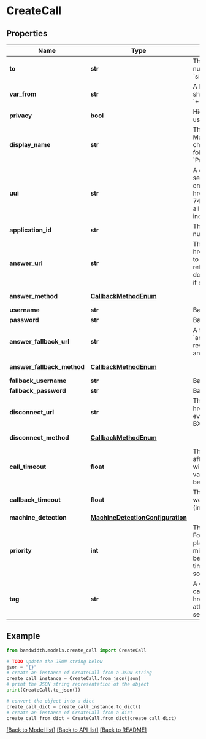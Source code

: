 # CreateCall


## Properties

Name | Type | Description | Notes
------------ | ------------- | ------------- | -------------
**to** | **str** | The destination to call (must be an E.164 formatted number (e.g. &#x60;+15555551212&#x60;) or a SIP URI (e.g. &#x60;sip:user@server.example&#x60;)). | 
**var_from** | **str** | A Bandwidth phone number on your account the call should come from (must be in E.164 format, like &#x60;+15555551212&#x60;) even if &#x60;privacy&#x60; is set to true. | 
**privacy** | **bool** | Hide the calling number. The &#x60;displayName&#x60; field can be used to customize the displayed name. | [optional] 
**display_name** | **str** | The caller display name to use when the call is created.  May not exceed 256 characters nor contain control characters such as new lines. If &#x60;privacy&#x60; is true, only the following values are valid: &#x60;Restricted&#x60;, &#x60;Anonymous&#x60;, &#x60;Private&#x60;, or &#x60;Unavailable&#x60;. | [optional] 
**uui** | **str** | A comma-separated list of &#39;User-To-User&#39; headers to be sent in the INVITE when calling a SIP URI. Each value must end with an &#39;encoding&#39; parameter as described in &lt;a href&#x3D;&#39;https://tools.ietf.org/html/rfc7433&#39;&gt;RFC 7433&lt;/a&gt;. Only &#39;jwt&#39;, &#39;base64&#39; and &#39;hex&#39; encodings are allowed. The entire value cannot exceed 350 characters, including parameters and separators. | [optional] 
**application_id** | **str** | The id of the application associated with the &#x60;from&#x60; number. | 
**answer_url** | **str** | The full URL to send the &lt;a href&#x3D;&#39;/docs/voice/webhooks/answer&#39;&gt;Answer&lt;/a&gt; event to when the called party answers. This endpoint should return the first &lt;a href&#x3D;&#39;/docs/voice/bxml&#39;&gt;BXML document&lt;/a&gt; to be executed in the call.  Must use &#x60;https&#x60; if specifying &#x60;username&#x60; and &#x60;password&#x60;. | 
**answer_method** | [**CallbackMethodEnum**](CallbackMethodEnum.md) |  | [optional] [default to CallbackMethodEnum.POST]
**username** | **str** | Basic auth username. | [optional] 
**password** | **str** | Basic auth password. | [optional] 
**answer_fallback_url** | **str** | A fallback url which, if provided, will be used to retry the &#x60;answer&#x60; webhook delivery in case &#x60;answerUrl&#x60; fails to respond  Must use &#x60;https&#x60; if specifying &#x60;fallbackUsername&#x60; and &#x60;fallbackPassword&#x60;. | [optional] 
**answer_fallback_method** | [**CallbackMethodEnum**](CallbackMethodEnum.md) |  | [optional] [default to CallbackMethodEnum.POST]
**fallback_username** | **str** | Basic auth username. | [optional] 
**fallback_password** | **str** | Basic auth password. | [optional] 
**disconnect_url** | **str** | The URL to send the &lt;a href&#x3D;&#39;/docs/voice/webhooks/disconnect&#39;&gt;Disconnect&lt;/a&gt; event to when the call ends. This event does not expect a BXML response. | [optional] 
**disconnect_method** | [**CallbackMethodEnum**](CallbackMethodEnum.md) |  | [optional] [default to CallbackMethodEnum.POST]
**call_timeout** | **float** | The timeout (in seconds) for the callee to answer the call after it starts ringing. If the call does not start ringing within 30s, the call will be cancelled regardless of this value.  Can be any numeric value (including decimals) between 1 and 300. | [optional] [default to 30]
**callback_timeout** | **float** | This is the timeout (in seconds) to use when delivering webhooks for the call. Can be any numeric value (including decimals) between 1 and 25. | [optional] [default to 15]
**machine_detection** | [**MachineDetectionConfiguration**](MachineDetectionConfiguration.md) |  | [optional] 
**priority** | **int** | The priority of this call over other calls from your account. For example, if during a call your application needs to place a new call and bridge it with the current call, you might want to create the call with priority 1 so that it will be the next call picked off your queue, ahead of other less time sensitive calls. A lower value means higher priority, so a priority 1 call takes precedence over a priority 2 call. | [optional] [default to 5]
**tag** | **str** | A custom string that will be sent with all webhooks for this call unless overwritten by a future &lt;a href&#x3D;&#39;/docs/voice/bxml/tag&#39;&gt;&#x60;&lt;Tag&gt;&#x60;&lt;/a&gt; verb or &#x60;tag&#x60; attribute on another verb, or cleared.  May be cleared by setting &#x60;tag&#x3D;\&quot;\&quot;&#x60;  Max length 256 characters. | [optional] 

## Example

```python
from bandwidth.models.create_call import CreateCall

# TODO update the JSON string below
json = "{}"
# create an instance of CreateCall from a JSON string
create_call_instance = CreateCall.from_json(json)
# print the JSON string representation of the object
print(CreateCall.to_json())

# convert the object into a dict
create_call_dict = create_call_instance.to_dict()
# create an instance of CreateCall from a dict
create_call_from_dict = CreateCall.from_dict(create_call_dict)
```
[[Back to Model list]](../README.md#documentation-for-models) [[Back to API list]](../README.md#documentation-for-api-endpoints) [[Back to README]](../README.md)


